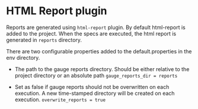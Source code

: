 # HTML Report plugin

Reports are generated using `html-report` plugin. By default html-report is added to the project. When the specs are executed, the html report is generated in `reports` directory.


There are two configurable properties added to the default.properties in the env directory.

* The path to the gauge reports directory. Should be either relative to the project directory or an absolute path
`gauge_reports_dir = reports`

* Set as false if gauge reports should not be overwritten on each execution. A new time-stamped directory will be created on each execution.
`overwrite_reports = true`
